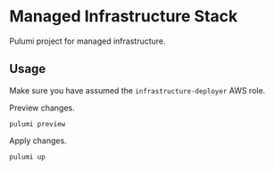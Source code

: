 # Managed Infrastructure Stack
Pulumi project for managed infrastructure.

## Usage
Make sure you have assumed the `infrastructure-deployer` AWS role.

Preview changes.
```
pulumi preview
```

Apply changes.
```
pulumi up
```

